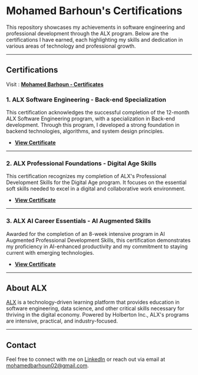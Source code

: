 # Mohamed Barhoun's Certifications

This repository showcases my achievements in software engineering and professional development through the ALX program. Below are the certifications I have earned, each highlighting my skills and dedication in various areas of technology and professional growth.

---

## Certifications

Visit : **[Mohamed Barhoun - Certificates](https://fonixpr020.github.io/certificates)**

### 1. ALX Software Engineering - Back-end Specialization
This certification acknowledges the successful completion of the 12-month ALX Software Engineering program, with a specialization in Back-end development. Through this program, I developed a strong foundation in backend technologies, algorithms, and system design principles.

- **[View Certificate](https://intranet.alxswe.com/certificates/Xf5LJ7cZPy)**

---

### 2. ALX Professional Foundations - Digital Age Skills
This certification recognizes my completion of ALX's Professional Development Skills for the Digital Age program. It focuses on the essential soft skills needed to excel in a digital and collaborative work environment.

- **[View Certificate](https://intranet.alxswe.com/certificates/Bep3ZS7Gn9)**

---

### 3. ALX AI Career Essentials - AI Augmented Skills
Awarded for the completion of an 8-week intensive program in AI Augmented Professional Development Skills, this certification demonstrates my proficiency in AI-enhanced productivity and my commitment to staying current with emerging technologies.

- **[View Certificate](https://intranet.alxswe.com/certificates/CESshyxm8T)**

---

## About ALX
[ALX](https://www.alxafrica.com/) is a technology-driven learning platform that provides education in software engineering, data science, and other critical skills necessary for thriving in the digital economy. Powered by Holberton Inc., ALX's programs are intensive, practical, and industry-focused.

---

## Contact
Feel free to connect with me on [LinkedIn](https://www.linkedin.com/in/fonixpr012) or reach out via email at mohamedbarhoun02@gmail.com.